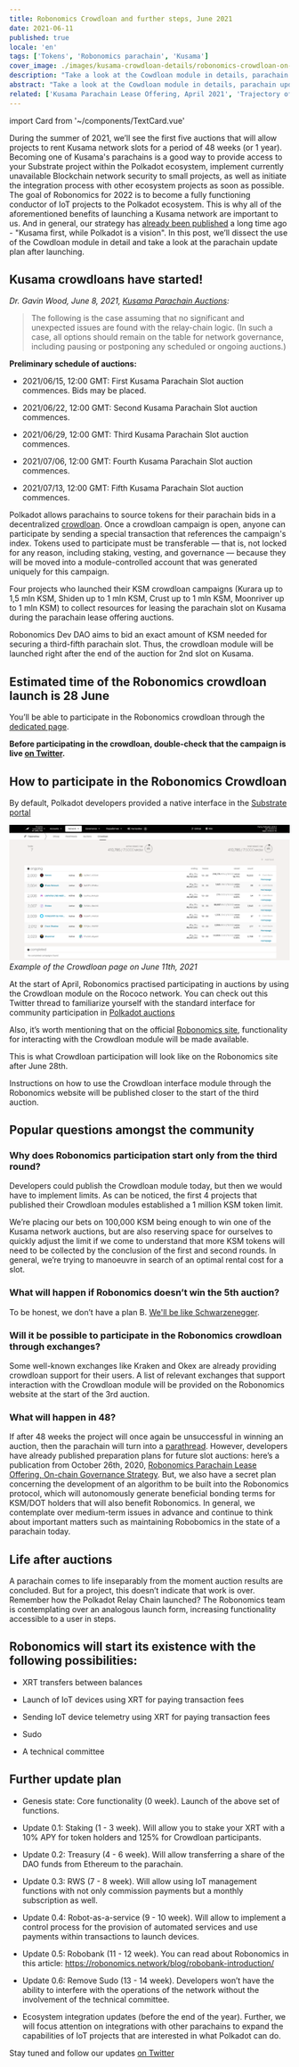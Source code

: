 ```yaml
---
title: Robonomics Crowdloan and further steps, June 2021
date: 2021-06-11
published: true
locale: 'en'
tags: ['Tokens', 'Robonomics parachain', 'Kusama']
cover_image: ./images/kusama-crowdloan-details/robonomics-crowdloan-on-kusama.jpg
description: "Take a look at the Cowdloan module in details, parachain update plan after launching, and FAQ regarding auction"
abstract: "Take a look at the Cowdloan module in details, parachain update plan after launching and FAQ regarding auction"
related: ['Kusama Parachain Lease Offering, April 2021', 'Trajectory of Robonomics Development 2021, Part 1', 'Robobank. Accept any Polkadot token in automation services', 'The ultimate guide to Robonomics, RWS and Robonomics parachain on Polkadot']
---
```

import Card from '~/components/TextCard.vue'

During the summer of 2021, we’ll see the first five auctions that will allow projects to rent Kusama network slots for a period of 48 weeks (or 1 year). Becoming one of Kusama's parachains is a good way to provide access to your Substrate project within the Polkadot ecosystem, implement currently unavailable Blockchain network security to small projects, as well as initiate the integration process with other ecosystem projects as soon as possible. The goal of Robonomics for 2022 is to become a fully functioning conductor of IoT projects to the Polkadot ecosystem. This is why all of the aforementioned benefits of launching a Kusama network are important to us. And in general, our strategy has [already been published](/blog/robonomics-parachain-lease-offering/) a long time ago - "Kusama first, while Polkadot is a vision". In this post, we’ll dissect the use of the Cowdloan module in detail and take a look at the parachain update plan after launching. 

## Kusama crowdloans have started!

*Dr. Gavin Wood, June 8, 2021, [Kusama Parachain Auctions](https://polkadot.network/kusama-parachain-auctions/):*

> The following is the case assuming that no significant and unexpected issues are found with the relay-chain logic. (In such a case, all options should remain on the table for network governance, including pausing or postponing any scheduled or ongoing auctions.)

**Preliminary schedule of auctions:**

- 2021/06/15, 12:00 GMT: First Kusama Parachain Slot auction commences. Bids may be placed.

- 2021/06/22, 12:00 GMT: Second Kusama Parachain Slot auction commences.

- 2021/06/29, 12:00 GMT: Third Kusama Parachain Slot auction commences.

- 2021/07/06, 12:00 GMT: Fourth Kusama Parachain Slot auction commences.

- 2021/07/13, 12:00 GMT: Fifth Kusama Parachain Slot auction commences.

Polkadot allows parachains to source tokens for their parachain bids in a decentralized [crowdloan](https://wiki.polkadot.network/docs/en/learn-crowdloans). Once a crowdloan campaign is open, anyone can participate by sending a special transaction that references the campaign's index. Tokens used to participate must be transferable — that is, not locked for any reason, including staking, vesting, and governance — because they will be moved into a module-controlled account that was generated uniquely for this campaign.

Four projects who launched their KSM crowdloan campaigns (Kurara up to 1,5 mln KSM, Shiden up to 1 mln KSM, Crust up to 1 mln KSM, Moonriver up to 1 mln KSM)  to collect resources for leasing the parachain slot on Kusama during the parachain lease offering auctions. 

Robonomics Dev DAO aims to bid an exact amount of KSM needed for securing a third-fifth parachain slot. Thus, the crowdloan module will be launched right after the end of the auction for 2nd slot on Kusama.

## Estimated time of the Robonomics crowdloan launch is 28 June

You’ll be able to participate in the Robonomics crowdloan through the [dedicated page](/kusama-slot).

**Before participating in the crowdloan, double-check that the campaign is live [on Twitter](https://twitter.com/AIRA_Robonomics).**

## How to participate in the Robonomics Crowdloan 

By default, Polkadot developers provided a native interface in the [Substrate portal](https://polkadot.js.org/apps/#/parachains/crowdloan)

![Crowdloan on Polkadot portal](./images/kusama-crowdloan-details/crowdloan-on-polkadot-portal.png)
*Example of the Crowdloan page on June 11th, 2021*

At the start of April, Robonomics practised participating in auctions by using the Crowdloan module on the Rococo network. You can check out this Twitter thread to familiarize yourself with the standard interface for community participation in [Polkadot auctions](https://twitter.com/AIRA_Robonomics/status/1377653645827833860)

Also, it’s worth mentioning that on the official [Robonomics site](/kusama-slot), functionality for interacting with the Crowdloan module will be made available.

<!-- ![How to participate in Robonomics Crowdloan on Kusama](./images/kusama-crowdloan-details/crowdloan2.gif) -->
This is what Crowdloan participation will look like on the Robonomics site after June 28th. 

Instructions on how to use the Crowdloan interface module through the Robonomics website will be published closer to the start of the third auction. 

## Popular questions amongst the community

<Card :back="'transparent'">

### Why does Robonomics participation start only from the third round?

Developers could publish the Crowdloan module today, but then we would have to implement limits. As can be noticed, the first 4 projects that published their Crowdloan modules established a 1 million KSM token limit. 

We’re placing our bets on 100,000 KSM being enough to win one of the Kusama network auctions, but are also reserving space for ourselves to quickly adjust the limit if we come to understand that more KSM tokens will need to be collected by the conclusion of the first and second rounds. In general, we’re trying to manoeuvre in search of an optimal rental cost for a slot.

</Card>

<Card :back="'transparent'">

### What will happen if Robonomics doesn’t win the 5th auction? 

To be honest, we don’t have a plan B. [We'll be like Schwarzenegger](https://youtu.be/Ri-M_Vo3w5A).

</Card>

<Card :back="'transparent'">

### Will it be possible to participate in the Robonomics crowdloan through exchanges? 

Some well-known exchanges like Kraken and Okex are already providing crowdloan support for their users. A list of relevant exchanges that support interaction with the Crowdloan module will be provided on the Robonomics website at the start of the 3rd auction.

</Card>

<Card :back="'transparent'">

### What will happen in 48?

If after 48 weeks the project will once again be unsuccessful in winning an auction, then the parachain will turn into a [parathread](https://wiki.polkadot.network/docs/en/learn-parathreads#docsNav). However, developers have already published preparation plans for future slot auctions: here’s a publication from October 26th, 2020, [Robonomics Parachain Lease Offering, On-chain Governance Strategy](/blog/robonomics-parachain-lease-offering/). But, we also have a secret plan concerning the development of an algorithm to be built into the Robonomics protocol, which will autonomously generate beneficial bonding terms for KSM/DOT holders that will also benefit Robonomics. In general, we contemplate over medium-term issues in advance and continue to think about important matters such as maintaining Robobomics in the state of a parachain today.

</Card>

## Life after auctions

A parachain comes to life inseparably from the moment auction results are concluded. But for a project, this doesn’t indicate that work is over. Remember how the Polkadot Relay Chain launched? The Robonomics team is contemplating over an analogous launch form, increasing functionality accessible to a user in steps. 

## Robonomics will start its existence with the following possibilities: 

- XRT transfers between balances

- Launch of IoT devices using XRT for paying transaction fees 

- Sending IoT device telemetry using XRT for paying transaction fees 

- Sudo

- A technical committee

## Further update plan

- Genesis state: Core functionality (0 week). Launch of the above set of functions.

- Update 0.1: Staking (1 - 3 week). Will allow you to stake your XRT with a 10% APY for token holders and 125% for Crowdloan participants. 

- Update 0.2: Treasury (4 - 6 week). Will allow transferring a share of the DAO funds from Ethereum to the parachain. 

- Update 0.3: RWS (7 - 8 week). Will allow using IoT management functions with not only commission payments but a monthly subscription as well. 

- Update 0.4: Robot-as-a-service (9 - 10 week). Will allow to implement a control process for the provision of automated services and use payments within transactions to launch devices. 

- Update 0.5: Robobank (11 - 12 week). You can read about Robonomics in this article:
https://robonomics.network/blog/robobank-introduction/ 

- Update 0.6: Remove Sudo (13 - 14 week). Developers won’t have the ability to interfere with the operations of the network without the involvement of the technical committee. 

- Ecosystem integration updates (before the end of the year). Further, we will focus attention on integrations with other parachains to expand the capabilities of IoT projects that are interested in what Polkadot can do. 

Stay tuned and follow our updates [on Twitter](https://twitter.com/AIRA_Robonomics)
